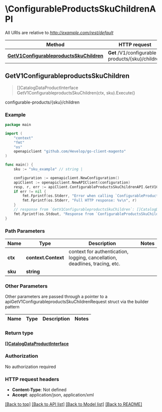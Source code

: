 # \ConfigurableProductsSkuChildrenAPI

All URIs are relative to *http://example.com/rest/default*

Method | HTTP request | Description
------------- | ------------- | -------------
[**GetV1ConfigurableproductsSkuChildren**](ConfigurableProductsSkuChildrenAPI.md#GetV1ConfigurableproductsSkuChildren) | **Get** /V1/configurable-products/{sku}/children | configurable-products/{sku}/children



## GetV1ConfigurableproductsSkuChildren

> []CatalogDataProductInterface GetV1ConfigurableproductsSkuChildren(ctx, sku).Execute()

configurable-products/{sku}/children



### Example

```go
package main

import (
	"context"
	"fmt"
	"os"
	openapiclient "github.com/Hevelop/go-client-magento"
)

func main() {
	sku := "sku_example" // string | 

	configuration := openapiclient.NewConfiguration()
	apiClient := openapiclient.NewAPIClient(configuration)
	resp, r, err := apiClient.ConfigurableProductsSkuChildrenAPI.GetV1ConfigurableproductsSkuChildren(context.Background(), sku).Execute()
	if err != nil {
		fmt.Fprintf(os.Stderr, "Error when calling `ConfigurableProductsSkuChildrenAPI.GetV1ConfigurableproductsSkuChildren``: %v\n", err)
		fmt.Fprintf(os.Stderr, "Full HTTP response: %v\n", r)
	}
	// response from `GetV1ConfigurableproductsSkuChildren`: []CatalogDataProductInterface
	fmt.Fprintf(os.Stdout, "Response from `ConfigurableProductsSkuChildrenAPI.GetV1ConfigurableproductsSkuChildren`: %v\n", resp)
}
```

### Path Parameters


Name | Type | Description  | Notes
------------- | ------------- | ------------- | -------------
**ctx** | **context.Context** | context for authentication, logging, cancellation, deadlines, tracing, etc.
**sku** | **string** |  | 

### Other Parameters

Other parameters are passed through a pointer to a apiGetV1ConfigurableproductsSkuChildrenRequest struct via the builder pattern


Name | Type | Description  | Notes
------------- | ------------- | ------------- | -------------


### Return type

[**[]CatalogDataProductInterface**](CatalogDataProductInterface.md)

### Authorization

No authorization required

### HTTP request headers

- **Content-Type**: Not defined
- **Accept**: application/json, application/xml

[[Back to top]](#) [[Back to API list]](../README.md#documentation-for-api-endpoints)
[[Back to Model list]](../README.md#documentation-for-models)
[[Back to README]](../README.md)

